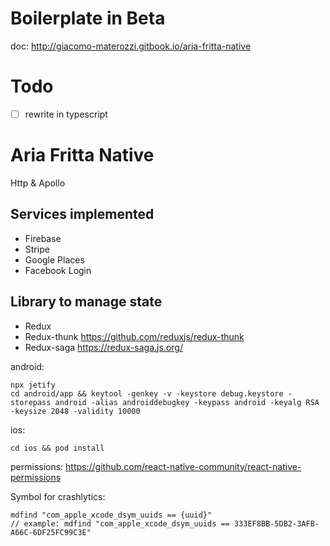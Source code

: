 # Boilerplate in Beta

doc: http://giacomo-materozzi.gitbook.io/aria-fritta-native

# Todo
- [ ] rewrite in typescript

# Aria Fritta Native
Http & Apollo 

## Services implemented
* Firebase
* Stripe
* Google Places
* Facebook Login

## Library to manage state 
* Redux
* Redux-thunk https://github.com/reduxjs/redux-thunk
* Redux-saga https://redux-saga.js.org/

android:

```
npx jetify
cd android/app && keytool -genkey -v -keystore debug.keystore -storepass android -alias androiddebugkey -keypass android -keyalg RSA -keysize 2048 -validity 10000
```

ios:

```
cd ios && pod install
```

permissions: https://github.com/react-native-community/react-native-permissions  
  
Symbol for crashlytics:

```
mdfind "com_apple_xcode_dsym_uuids == {uuid}"
// example: mdfind "com_apple_xcode_dsym_uuids == 333EF8BB-5DB2-3AFB-A66C-6DF25FC99C3E"
```
